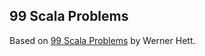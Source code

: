 ## 99 Scala Problems

Based on [99 Scala Problems](http://aperiodic.net/phil/scala/s-99/) by Werner Hett.
